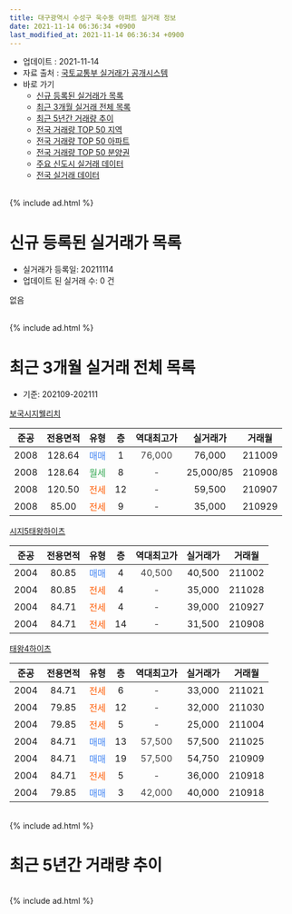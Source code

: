```yaml
---
title: 대구광역시 수성구 욱수동 아파트 실거래 정보
date: 2021-11-14 06:36:34 +0900
last_modified_at: 2021-11-14 06:36:34 +0900
---
```


* 업데이트 : 2021-11-14
* 자료 출처 : [국토교통부 실거래가 공개시스템](http://rt.molit.go.kr)
* 바로 가기
    * [신규 등록된 실거래가 목록](#신규-등록된-실거래가-목록)
    * [최근 3개월 실거래 전체 목록](#최근-3개월-실거래-전체-목록)
    * [최근 5년간 거래량 추이](#최근-5년간-거래량-추이)
    * [전국 거래량 TOP 50 지역](https://inasie.github.io/apt-trade-info/최근-3개월-전국에서-가장-거래가-많이-발생한-지역)
    * [전국 거래량 TOP 50 아파트](https://inasie.github.io/apt-trade-info/최근-3개월-전국에서-가장-거래가-많이-발생한-아파트)
    * [전국 거래량 TOP 50 분양권](https://inasie.github.io/apt-trade-info/최근-3개월-전국에서-가장-거래가-많이-발생한-분양권)
    * [주요 신도시 실거래 데이터](https://inasie.github.io/apt-trade-info/주요-신도시)
    * [전국 실거래 데이터](https://inasie.github.io/apt-trade-info/전국)
<br>
{% include ad.html %}
<br>

# 신규 등록된 실거래가 목록
* 실거래가 등록일: 20211114
* 업데이트 된 실거래 수: 0 건

없음

<br>
{% include ad.html %}
<br>

# 최근 3개월 실거래 전체 목록
* 기준: 202109-202111


[보국시지웰리치](https://search.naver.com/search.naver?query=%EB%8C%80%EA%B5%AC%EA%B4%91%EC%97%AD%EC%8B%9C+%EC%88%98%EC%84%B1%EA%B5%AC+%EC%9A%B1%EC%88%98%EB%8F%99+%EB%B3%B4%EA%B5%AD%EC%8B%9C%EC%A7%80%EC%9B%B0%EB%A6%AC%EC%B9%98)

|준공|전용면적|유형|층|역대최고가|실거래가|거래월|
|:---:|:---:|:---:|:---:|:---:|:---:|:---:|
|2008|128.64|<span style="color:#4285f3">매매</span>|1|<span style="color:#444444">76,000</span>|76,000|211009|
|2008|128.64|<span style="color:#34a853">월세</span>|8|<span style="color:#444444">-</span>|25,000/85|210908|
|2008|120.50|<span style="color:#ff5a00">전세</span>|12|<span style="color:#444444">-</span>|59,500|210907|
|2008|85.00|<span style="color:#ff5a00">전세</span>|9|<span style="color:#444444">-</span>|35,000|210929|

[시지5태왕하이츠](https://search.naver.com/search.naver?query=%EB%8C%80%EA%B5%AC%EA%B4%91%EC%97%AD%EC%8B%9C+%EC%88%98%EC%84%B1%EA%B5%AC+%EC%9A%B1%EC%88%98%EB%8F%99+%EC%8B%9C%EC%A7%805%ED%83%9C%EC%99%95%ED%95%98%EC%9D%B4%EC%B8%A0)

|준공|전용면적|유형|층|역대최고가|실거래가|거래월|
|:---:|:---:|:---:|:---:|:---:|:---:|:---:|
|2004|80.85|<span style="color:#4285f3">매매</span>|4|<span style="color:#444444">40,500</span>|40,500|211002|
|2004|80.85|<span style="color:#ff5a00">전세</span>|4|<span style="color:#444444">-</span>|35,000|211028|
|2004|84.71|<span style="color:#ff5a00">전세</span>|4|<span style="color:#444444">-</span>|39,000|210927|
|2004|84.71|<span style="color:#ff5a00">전세</span>|14|<span style="color:#444444">-</span>|31,500|210908|

[태왕4하이츠](https://search.naver.com/search.naver?query=%EB%8C%80%EA%B5%AC%EA%B4%91%EC%97%AD%EC%8B%9C+%EC%88%98%EC%84%B1%EA%B5%AC+%EC%9A%B1%EC%88%98%EB%8F%99+%ED%83%9C%EC%99%954%ED%95%98%EC%9D%B4%EC%B8%A0)

|준공|전용면적|유형|층|역대최고가|실거래가|거래월|
|:---:|:---:|:---:|:---:|:---:|:---:|:---:|
|2004|84.71|<span style="color:#ff5a00">전세</span>|6|<span style="color:#444444">-</span>|33,000|211021|
|2004|79.85|<span style="color:#ff5a00">전세</span>|12|<span style="color:#444444">-</span>|32,000|211030|
|2004|79.85|<span style="color:#ff5a00">전세</span>|5|<span style="color:#444444">-</span>|25,000|211004|
|2004|84.71|<span style="color:#4285f3">매매</span>|13|<span style="color:#444444">57,500</span>|57,500|211025|
|2004|84.71|<span style="color:#4285f3">매매</span>|19|<span style="color:#444444">57,500</span>|54,750|210909|
|2004|84.71|<span style="color:#ff5a00">전세</span>|5|<span style="color:#444444">-</span>|36,000|210918|
|2004|79.85|<span style="color:#4285f3">매매</span>|3|<span style="color:#444444">42,000</span>|40,000|210918|


<br>
{% include ad.html %}
<br>

# 최근 5년간 거래량 추이


<div style="width:100%;">
    <canvas id="deal_progress" height="200"></canvas>
</div>

<script>
new Chart(document.getElementById("deal_progress"), {
    type: 'line',
    data: {
        labels: ['201611','201612','201701','201702','201703','201704','201705','201706','201707','201708','201709','201710','201711','201712','201801','201802','201803','201804','201805','201806','201807','201808','201809','201810','201811','201812','201901','201902','201903','201904','201905','201906','201907','201908','201909','201910','201911','201912','202001','202002','202003','202004','202005','202006','202007','202008','202009','202010','202011','202012','202101','202102','202103','202104','202105','202106','202107','202108','202109','202110','202111'],
        datasets: [{
            label: '매매',
            pointRadius: 1,
            data: [7, 3, 8, 2, 4, 4, 5, 9, 18, 9, 5, 5, 2, 3, 3, 4, 3, 2, 3, 2, 2, 9, 9, 3, 1, 0, 2, 5, 3, 4, 4, 0, 7, 0, 11, 3, 8, 8, 6, 0, 5, 4, 2, 9, 14, 8, 20, 19, 10, 2, 4, 1, 1, 2, 0, 1, 2, 1, 2, 3, 0],
            borderColor: "rgba(255, 201, 14, 1)",
            backgroundColor: "rgba(255, 201, 14, 0.5)",
            fill: false,
            lineTension: 0
        },{
            label: '전월세',
            pointRadius: 1,
            data: [3, 2, 6, 1, 2, 1, 3, 4, 2, 2, 3, 5, 3, 4, 3, 1, 0, 1, 0, 2, 3, 3, 3, 1, 4, 3, 4, 7, 1, 4, 1, 1, 3, 2, 6, 3, 2, 3, 3, 5, 1, 3, 0, 4, 4, 1, 1, 4, 5, 2, 5, 5, 3, 2, 4, 3, 3, 2, 6, 4, 0],
            borderColor: "rgba(0, 141, 185, 1)",
            backgroundColor: "rgba(0, 141, 185, 0.5)",
            fill: false,
            lineTension: 0
        }
        ]
    },
    options: {
        responsive: true,
        title: {
            display: false
        },
        tooltips: {
            mode: 'index',
            intersect: false
        },
        hover: {
            mode: 'nearest',
            intersect: true
        },
        scales: {
            xAxes: [{
                display: true,
                scaleLabel: {
                    display: true,
                    labelString: '년/월'
                }
            }],
            yAxes: [{
                display: true,
                ticks: {
                    suggestedMin: 0,
                },
                scaleLabel: {
                    display: true,
                    labelString: '실거래 수'
                }
            }]
        }
    }
});

</script>


<br>
{% include ad.html %}
<br>


